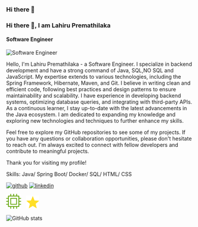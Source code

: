 ### Hi there 👋

### Hi there 👋, I am Lahiru Premathilaka
#### Software Engineer
![Software Engineer](https://arturssmirnovs.github.io/github-profile-readme-generator/images/banner.png)

Hello, I'm  Lahiru Premathilaka  - a Software Engineer. I specialize in backend development and have a strong command of Java, SQL,NO SQL and JavaScript.
My expertise extends to various technologies, including the Spring Framework, Hibernate, Maven, and Git. I believe in writing clean and efficient code, following best practices and design patterns to ensure maintainability and scalability.
I have experience in developing backend systems, optimizing database queries, and integrating with third-party APIs. 
As a continuous learner, I stay up-to-date with the latest advancements in the Java ecosystem. I am dedicated to expanding my knowledge and exploring new technologies and techniques to further enhance my skills.

Feel free to explore my GitHub repositories to see some of my projects. If you have any questions or collaboration opportunities, please don't hesitate to reach out. I'm always excited to connect with fellow developers and contribute to meaningful projects.

Thank you for visiting my profile!

Skills: Java/ Spring Boot/ Docker/ SQL/ HTML/ CSS



[<img src='https://cdn.jsdelivr.net/npm/simple-icons@3.0.1/icons/github.svg' alt='github' height='40'>](https://github.com/Lahiru-Sandaruwan)  [<img src='https://cdn.jsdelivr.net/npm/simple-icons@3.0.1/icons/linkedin.svg' alt='linkedin' height='40'>](https://www.linkedin.com/in/lahiru-premathilaka/)  

<a href='https://docs.github.com/en/developers'><img src='https://raw.githubusercontent.com/acervenky/animated-github-badges/master/assets/devbadge.gif' width='40' height='40'></a> <a href='https://stars.github.com/'><img src='https://raw.githubusercontent.com/acervenky/animated-github-badges/master/assets/starbadge.gif' width='35' height='35'></a> 

![GitHub stats](https://github-readme-stats.vercel.app/api?username=Lahiru-Sandaruwan&show_icons=true)  
